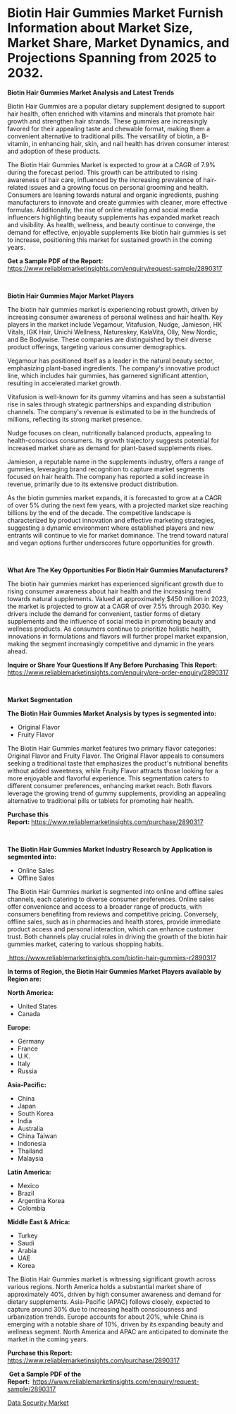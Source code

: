 <p><h1>Biotin Hair Gummies Market Furnish Information about Market Size, Market Share, Market Dynamics, and Projections Spanning from 2025 to 2032.</h1></p><p><strong>Biotin Hair Gummies Market Analysis and Latest Trends</strong></p>
<p><p>Biotin Hair Gummies are a popular dietary supplement designed to support hair health, often enriched with vitamins and minerals that promote hair growth and strengthen hair strands. These gummies are increasingly favored for their appealing taste and chewable format, making them a convenient alternative to traditional pills. The versatility of biotin, a B-vitamin, in enhancing hair, skin, and nail health has driven consumer interest and adoption of these products.</p><p>The Biotin Hair Gummies Market is expected to grow at a CAGR of 7.9% during the forecast period. This growth can be attributed to rising awareness of hair care, influenced by the increasing prevalence of hair-related issues and a growing focus on personal grooming and health. Consumers are leaning towards natural and organic ingredients, pushing manufacturers to innovate and create gummies with cleaner, more effective formulas. Additionally, the rise of online retailing and social media influencers highlighting beauty supplements has expanded market reach and visibility. As health, wellness, and beauty continue to converge, the demand for effective, enjoyable supplements like biotin hair gummies is set to increase, positioning this market for sustained growth in the coming years.</p></p>
<p><strong>Get a Sample PDF of the Report:&nbsp;</strong> <a href="https://www.reliablemarketinsights.com/enquiry/request-sample/2890317?utm_campaign=3168&utm_medium=2&utm_source=Github&utm_content=ia&utm_term=14032025&utm_id=biotin-hair-gummies">https://www.reliablemarketinsights.com/enquiry/request-sample/2890317</a></p>
<p>&nbsp;</p>
<p><strong>Biotin Hair Gummies Major Market Players</strong></p>
<p><p>The biotin hair gummies market is experiencing robust growth, driven by increasing consumer awareness of personal wellness and hair health. Key players in the market include Vegamour, Vitafusion, Nudge, Jamieson, HK Vitals, IGK Hair, Unichi Wellness, Natureskey, KalaVita, Olly, New Nordic, and Be Bodywise. These companies are distinguished by their diverse product offerings, targeting various consumer demographics.</p><p>Vegamour has positioned itself as a leader in the natural beauty sector, emphasizing plant-based ingredients. The company's innovative product line, which includes hair gummies, has garnered significant attention, resulting in accelerated market growth. </p><p>Vitafusion is well-known for its gummy vitamins and has seen a substantial rise in sales through strategic partnerships and expanding distribution channels. The company's revenue is estimated to be in the hundreds of millions, reflecting its strong market presence.</p><p>Nudge focuses on clean, nutritionally balanced products, appealing to health-conscious consumers. Its growth trajectory suggests potential for increased market share as demand for plant-based supplements rises.</p><p>Jamieson, a reputable name in the supplements industry, offers a range of gummies, leveraging brand recognition to capture market segments focused on hair health. The company has reported a solid increase in revenue, primarily due to its extensive product distribution.</p><p>As the biotin gummies market expands, it is forecasted to grow at a CAGR of over 5% during the next few years, with a projected market size reaching billions by the end of the decade. The competitive landscape is characterized by product innovation and effective marketing strategies, suggesting a dynamic environment where established players and new entrants will continue to vie for market dominance. The trend toward natural and vegan options further underscores future opportunities for growth.</p></p>
<p>&nbsp;</p>
<p><strong>What Are The Key Opportunities For Biotin Hair Gummies Manufacturers?</strong></p>
<p><p>The biotin hair gummies market has experienced significant growth due to rising consumer awareness about hair health and the increasing trend towards natural supplements. Valued at approximately $450 million in 2023, the market is projected to grow at a CAGR of over 7.5% through 2030. Key drivers include the demand for convenient, tastier forms of dietary supplements and the influence of social media in promoting beauty and wellness products. As consumers continue to prioritize holistic health, innovations in formulations and flavors will further propel market expansion, making the segment increasingly competitive and dynamic in the years ahead.</p></p>
<p><strong>Inquire or Share Your Questions If Any Before Purchasing This Report:</strong> <a href="https://www.reliablemarketinsights.com/enquiry/pre-order-enquiry/2890317?utm_campaign=3168&utm_medium=2&utm_source=Github&utm_content=ia&utm_term=14032025&utm_id=biotin-hair-gummies">https://www.reliablemarketinsights.com/enquiry/pre-order-enquiry/2890317</a></p>
<p>&nbsp;</p>
<p><strong>Market Segmentation</strong></p>
<p><strong>The Biotin Hair Gummies Market Analysis by types is segmented into:</strong></p>
<p><ul><li>Original Flavor</li><li>Fruity Flavor</li></ul></p>
<p><p>The Biotin Hair Gummies market features two primary flavor categories: Original Flavor and Fruity Flavor. The Original Flavor appeals to consumers seeking a traditional taste that emphasizes the product's nutritional benefits without added sweetness, while Fruity Flavor attracts those looking for a more enjoyable and flavorful experience. This segmentation caters to different consumer preferences, enhancing market reach. Both flavors leverage the growing trend of gummy supplements, providing an appealing alternative to traditional pills or tablets for promoting hair health.</p></p>
<p><strong>Purchase this Report:&nbsp;</strong><a href="https://www.reliablemarketinsights.com/purchase/2890317?utm_campaign=3168&utm_medium=2&utm_source=Github&utm_content=ia&utm_term=14032025&utm_id=biotin-hair-gummies">https://www.reliablemarketinsights.com/purchase/2890317</a></p>
<p>&nbsp;</p>
<p><strong>The Biotin Hair Gummies Market Industry Research by Application is segmented into:</strong></p>
<p><ul><li>Online Sales</li><li>Offline Sales</li></ul></p>
<p><p>The Biotin Hair Gummies market is segmented into online and offline sales channels, each catering to diverse consumer preferences. Online sales offer convenience and access to a broader range of products, with consumers benefiting from reviews and competitive pricing. Conversely, offline sales, such as in pharmacies and health stores, provide immediate product access and personal interaction, which can enhance customer trust. Both channels play crucial roles in driving the growth of the biotin hair gummies market, catering to various shopping habits.</p></p>
<p><a href="https://www.reliablemarketinsights.com/biotin-hair-gummies-r2890317?utm_campaign=3168&utm_medium=2&utm_source=Github&utm_content=ia&utm_term=14032025&utm_id=biotin-hair-gummies">&nbsp;https://www.reliablemarketinsights.com/biotin-hair-gummies-r2890317</a></p>
<p><strong>In terms of Region, the Biotin Hair Gummies Market Players available by Region are:</strong></p>
<p>
    <p> <strong> North America: </strong>
        <ul>
            <li>United States</li>
            <li>Canada</li>
        </ul>
        </p> 
    <p> <strong> Europe: </strong>
        <ul>
            <li>Germany</li>
            <li>France</li>
            <li>U.K.</li>
            <li>Italy</li>
            <li>Russia</li>
        </ul>
        </p> 
    <p> <strong> Asia-Pacific: </strong>
        <ul>
            <li>China</li>
            <li>Japan</li>
            <li>South Korea</li>
            <li>India</li>
            <li>Australia</li>
            <li>China Taiwan</li>
            <li>Indonesia</li>
            <li>Thailand</li>
            <li>Malaysia</li>
        </ul>
        </p> 
    <p> <strong> Latin America: </strong>
        <ul>
            <li>Mexico</li>
            <li>Brazil</li>
            <li>Argentina Korea</li>
            <li>Colombia</li>
        </ul>
        </p> 
    <p> <strong> Middle East & Africa: </strong>
        <ul>
            <li>Turkey</li>
            <li>Saudi</li>
            <li>Arabia</li>
            <li>UAE</li>
            <li>Korea</li>
        </ul>
    </p>
    </p>
<p><p>The Biotin Hair Gummies market is witnessing significant growth across various regions. North America holds a substantial market share of approximately 40%, driven by high consumer awareness and demand for dietary supplements. Asia-Pacific (APAC) follows closely, expected to capture around 30% due to increasing health consciousness and urbanization trends. Europe accounts for about 20%, while China is emerging with a notable share of 10%, driven by its expanding beauty and wellness segment. North America and APAC are anticipated to dominate the market in the coming years.</p></p>
<p><strong>Purchase this Report: </strong><a href="https://www.reliablemarketinsights.com/purchase/2890317?utm_campaign=3168&utm_medium=2&utm_source=Github&utm_content=ia&utm_term=14032025&utm_id=biotin-hair-gummies">https://www.reliablemarketinsights.com/purchase/2890317</a></p>
<p>&nbsp;<strong>Get a Sample PDF of the Report:&nbsp;&nbsp;</strong><a href="https://www.reliablemarketinsights.com/enquiry/request-sample/2890317?utm_campaign=3168&utm_medium=2&utm_source=Github&utm_content=ia&utm_term=14032025&utm_id=biotin-hair-gummies">https://www.reliablemarketinsights.com/enquiry/request-sample/2890317</a></p>
<p><strong></strong></p>
<p><p><a href="https://github.com/salodipura00/Market-Research-Report-List-1/blob/main/data-security-market.md?utm_campaign=3168&utm_medium=2&utm_source=Github&utm_content=ia&utm_term=14032025&utm_id=biotin-hair-gummies">Data Security Market</a></p></p>
